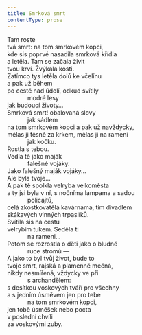```yaml
---
title: Smrková smrt
contentType: prose
---
```


<section>

Tam roste  
tvá smrt: na tom smrkovém kopci,  
kde sis poprvé nasadila smrková křídla  
a letěla. Tam se začala živit  
tvou krví. Žvýkala kosti.  
Zatímco tys letěla dolů ke včelínu  
a pak už během  
po cestě nad údolí, odkud svítily  
            modré lesy  
jak budoucí životy…  
Smrková smrt! obalovaná slovy  
            jak sádlem  
na tom smrkovém kopci a pak už navždycky,  
mělas ji těsně za krkem, mělas ji na rameni  
            jak kočku.  
Rostla s tebou.  
Vedla tě jako maják  
            falešné vojáky.  
Jako falešný maják vojáky…  
Ale byla tvoje…  
A pak tě spolkla velryba velkoměsta  
a ty jsi byla v ní, s nočníma lampama a sadou  
            policajtů,  
celá zkostkovatělá kavárnama, tím divadlem  
skákavých vinných trpaslíků.  
Svítila sis na cestu  
velrybím tukem. Seděla ti  
            na rameni…  
Potom se rozrostla o děti jako o bludné  
            ruce stromů —  
A jako to byl tvůj život, bude to  
tvoje smrt, rajská a plamenně mečná,  
nikdy nesmířená, vždycky ve při  
            s archandělem:  
s desítkou voskových tváří pro všechny  
a s jedním úsměvem jen pro tebe  
            na tom smrkovém kopci,  
jen tobě úsměšek nebo pocta  
v poslední chvíli  
za voskovými zuby.

</section>
